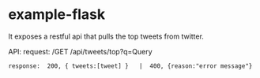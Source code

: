 # example-flask
It exposes a restful api that pulls the top tweets from twitter.

API:
    request: /GET  /api/tweets/top?q=Query 

    response:  200, { tweets:[tweet] }   |  400, {reason:"error message"}
